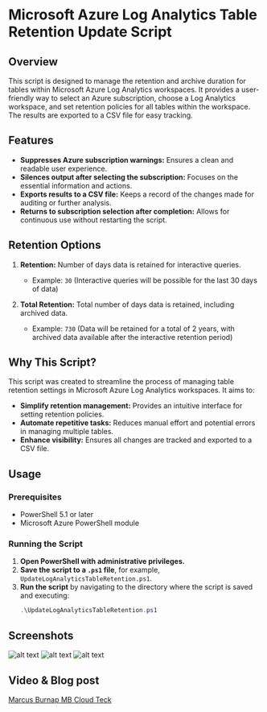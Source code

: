 # Microsoft Azure Log Analytics Table Retention Update Script

## Overview

This script is designed to manage the retention and archive duration for tables within Microsoft Azure Log Analytics workspaces. It provides a user-friendly way to select an Azure subscription, choose a Log Analytics workspace, and set retention policies for all tables within the workspace. The results are exported to a CSV file for easy tracking.

## Features

- **Suppresses Azure subscription warnings:** Ensures a clean and readable user experience.
- **Silences output after selecting the subscription:** Focuses on the essential information and actions.
- **Exports results to a CSV file:** Keeps a record of the changes made for auditing or further analysis.
- **Returns to subscription selection after completion:** Allows for continuous use without restarting the script.

## Retention Options

1. **Retention:** Number of days data is retained for interactive queries.
   - Example: `30` (Interactive queries will be possible for the last 30 days of data)
   
2. **Total Retention:** Total number of days data is retained, including archived data.
   - Example: `730` (Data will be retained for a total of 2 years, with archived data available after the interactive retention period)

## Why This Script?

This script was created to streamline the process of managing table retention settings in Microsoft Azure Log Analytics workspaces. It aims to:
- **Simplify retention management:** Provides an intuitive interface for setting retention policies.
- **Automate repetitive tasks:** Reduces manual effort and potential errors in managing multiple tables.
- **Enhance visibility:** Ensures all changes are tracked and exported to a CSV file.

## Usage

### Prerequisites

- PowerShell 5.1 or later
- Microsoft Azure PowerShell module

### Running the Script

1. **Open PowerShell with administrative privileges.**
2. **Save the script to a `.ps1` file**, for example, `UpdateLogAnalyticsTableRetention.ps1`.
3. **Run the script** by navigating to the directory where the script is saved and executing:
   ```powershell
   .\UpdateLogAnalyticsTableRetention.ps1

## Screenshots
![alt text](Sentinel-03-1.png)
![alt text](Sentinel-01.png)
![alt text](Sentinel-02.png)

## Video & Blog post 
[Marcus Burnap MB Cloud Teck](https://mbcloudteck.substack.com/p/configuring-microsoft-sentinel-archive)
